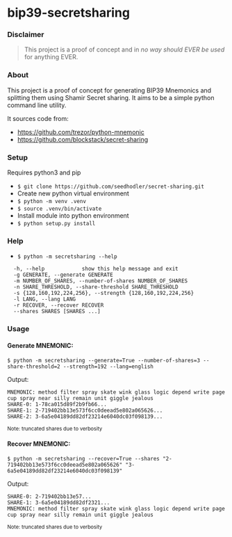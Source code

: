# bip39-secretsharing

### Disclaimer
> <emp>This project is a proof of concept and in *no way should EVER be used* for anything EVER. </emp>

### About

This project is a proof of concept for generating BIP39 Mnemonics and splitting them using Shamir Secret sharing. It aims to be a simple python command line utility. 

It sources code from:
- https://github.com/trezor/python-mnemonic
- https://github.com/blockstack/secret-sharing


### Setup
Requires python3 and pip

- `$ git clone https://github.com/seedhodler/secret-sharing.git`
- Create new python virtual environment
 - `$ python -m venv .venv`
 - `$ source .venv/bin/activate`
- Install module into python environment
 - `$ python setup.py install`
 
### Help

- `$ python -m secretsharing --help`

```
  -h, --help            show this help message and exit
  -g GENERATE, --generate GENERATE
  -m NUMBER_OF_SHARES, --number-of-shares NUMBER_OF_SHARES
  -n SHARE_THRESHOLD, --share-threshold SHARE_THRESHOLD
  -s {128,160,192,224,256}, --strength {128,160,192,224,256}
  -l LANG, --lang LANG
  -r RECOVER, --recover RECOVER
  --shares SHARES [SHARES ...]
```

### Usage

#### Generate MNEMONIC:
```
$ python -m secretsharing --generate=True --number-of-shares=3 --share-threshold=2 --strength=192 --lang=english
```

Output:
```
MNEMONIC: method filter spray skate wink glass logic depend write page cup spray near silly remain unit giggle jealous
SHARE-0: 1-78ca015d89f2b9fb66...
SHARE-1: 2-719402bb13e573f6cc0deead5e802a065626...
SHARE-2: 3-6a5e04189dd82df23214e6040dc03f098139...
```
<small>Note: truncated shares due to verbosity</small>

#### Recover MNEMONIC:
```
$ python -m secretsharing --recover=True --shares "2-719402bb13e573f6cc0deead5e802a065626" "3-6a5e04189dd82df23214e6040dc03f098139"
```

Output:
```
SHARE-0: 2-719402bb13e57...
SHARE-1: 3-6a5e04189dd82df2321...
MNEMONIC: method filter spray skate wink glass logic depend write page cup spray near silly remain unit giggle jealous
```
<small>Note: truncated shares due to verbosity</small>